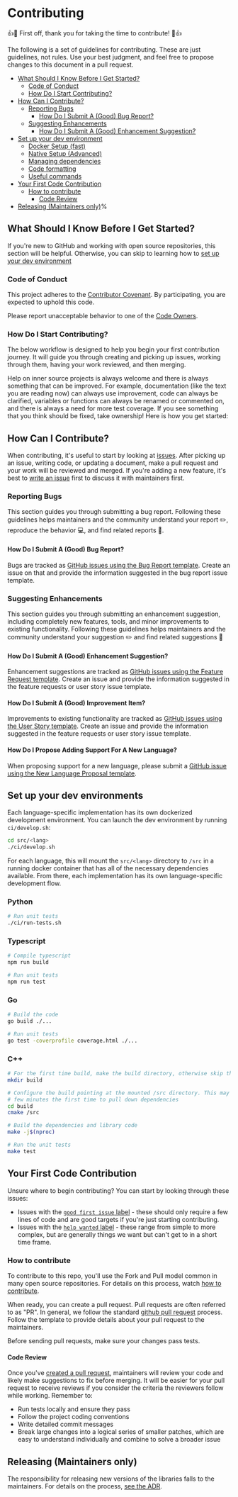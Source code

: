 # Contributing

👍🎉 First off, thank you for taking the time to contribute! 🎉👍

The following is a set of guidelines for contributing. These are just guidelines, not rules. Use your best judgment, and feel free to propose changes to this document in a pull request.

- [What Should I Know Before I Get Started?](#what-should-i-know-before-i-get-started)
  - [Code of Conduct](#code-of-conduct)
  - [How Do I Start Contributing?](#how-do-i-start-contributing)
- [How Can I Contribute?](#how-can-i-contribute)
  - [Reporting Bugs](#reporting-bugs)
    - [How Do I Submit A (Good) Bug Report?](#how-do-i-submit-a-good-bug-report)
  - [Suggesting Enhancements](#suggesting-enhancements)
    - [How Do I Submit A (Good) Enhancement Suggestion?](#how-do-i-submit-a-good-enhancement-suggestion)
- [Set up your dev environment](#set-up-your-dev-environment)
  - [Docker Setup (fast)](#docker-setup-fast)
  - [Native Setup (Advanced)](#native-setup-advanced)
  - [Managing dependencies](#managing-dependencies)
  - [Code formatting](#code-formatting)
  - [Useful commands](#useful-commands)
- [Your First Code Contribution](#your-first-code-contribution)
  - [How to contribute](#how-to-contribute)
    - [Code Review](#code-review)
- [Releasing (Maintainers only)](#releasing-maintainers-only)%

## What Should I Know Before I Get Started?

If you're new to GitHub and working with open source repositories, this section will be helpful. Otherwise, you can skip to learning how to [set up your dev environment](#set-up-your-dev-environment)

### Code of Conduct

This project adheres to the [Contributor Covenant](./CODE_OF_CONDUCT.md). By participating, you are expected to uphold this code.

Please report unacceptable behavior to one of the [Code Owners](./.github/CODEOWNERS).

### How Do I Start Contributing?

The below workflow is designed to help you begin your first contribution journey. It will guide you through creating and picking up issues, working through them, having your work reviewed, and then merging.

Help on inner source projects is always welcome and there is always something that can be improved. For example, documentation (like the text you are reading now) can always use improvement, code can always be clarified, variables or functions can always be renamed or commented on, and there is always a need for more test coverage. If you see something that you think should be fixed, take ownership! Here is how you get started:

## How Can I Contribute?

When contributing, it's useful to start by looking at [issues](https://github.com/IBM/alchemy-logging/issues). After picking up an issue, writing code, or updating a document, make a pull request and your work will be reviewed and merged. If you're adding a new feature, it's best to [write an issue](https://github.com/IBM/alchemy-logging/issues/new?assignees=&labels=&template=feature_request.md&title=) first to discuss it with maintainers first.

### Reporting Bugs

This section guides you through submitting a bug report. Following these guidelines helps maintainers and the community understand your report ✏️, reproduce the behavior 💻, and find related reports 🔎.

#### How Do I Submit A (Good) Bug Report?

Bugs are tracked as [GitHub issues using the Bug Report template](https://github.com/IBM/alchemy-logging/issues/new?assignees=&labels=&template=bug_report.md&title=). Create an issue on that and provide the information suggested in the bug report issue template.

### Suggesting Enhancements

This section guides you through submitting an enhancement suggestion, including completely new features, tools, and minor improvements to existing functionality. Following these guidelines helps maintainers and the community understand your suggestion ✏️ and find related suggestions 🔎

#### How Do I Submit A (Good) Enhancement Suggestion?

Enhancement suggestions are tracked as [GitHub issues using the Feature Request template](https://github.com/IBM/alchemy-logging/issues/new?assignees=&labels=&template=feature_request.md&title=). Create an issue and provide the information suggested in the feature requests or user story issue template.

#### How Do I Submit A (Good) Improvement Item?

Improvements to existing functionality are tracked as [GitHub issues using the User Story template](https://github.com/IBM/alchemy-logging/issues/new?assignees=&labels=&template=user-story.md&title=). Create an issue and provide the information suggested in the feature requests or user story issue template.

#### How Do I Propose Adding Support For A New Language?

When proposing support for a new language, please submit a [GitHub issue using the New Language Proposal template](https://github.com/IBM/alchemy-logging/issues/new?assignees=&labels=&template=new-language-proposal.md&title=).

## Set up your dev environments

Each language-specific implementation has its own dockerized development environment. You can launch the dev environment by running `ci/develop.sh`:

```sh
cd src/<lang>
./ci/develop.sh
```

For each language, this will mount the `src/<lang>` directory to `/src` in a running docker container that has all of the necessary dependencies available. From there, each implementation has its own language-specific development flow.

### Python

```sh
# Run unit tests
./ci/run-tests.sh
```

### Typescript

```sh
# Compile typescript
npm run build

# Run unit tests
npm run test
```

### Go

```sh
# Build the code
go build ./...

# Run unit tests
go test -coverprofile coverage.html ./...
```

### C++

```sh
# For the first time build, make the build directory, otherwise skip this
mkdir build

# Configure the build pointing at the mounted /src directory. This may take a
# few minutes the first time to pull down dependencies
cd build
cmake /src

# Build the dependencies and library code
make -j$(nproc)

# Run the unit tests
make test
```

## Your First Code Contribution

Unsure where to begin contributing? You can start by looking through these issues:

- Issues with the [`good first issue` label](https://github.com/IBM/alchemy-logging/issues?q=is%3Aopen+is%3Aissue+label%3A%22good+first+issue%22) - these should only require a few lines of code and are good targets if you're just starting contributing.
- Issues with the [`help wanted` label](https://github.com/IBM/alchemy-logging/issues?q=is%3Aopen+is%3Aissue+label%3A%22help+wanted%22) - these range from simple to more complex, but are generally things we want but can't get to in a short time frame.

### How to contribute

To contribute to this repo, you'll use the Fork and Pull model common in many open source repositories. For details on this process, watch [how to contribute](https://egghead.io/courses/how-to-contribute-to-an-open-source-project-on-github).

When ready, you can create a pull request. Pull requests are often referred to as "PR". In general, we follow the standard [github pull request](https://help.github.com/en/articles/about-pull-requests) process. Follow the template to provide details about your pull request to the maintainers.

Before sending pull requests, make sure your changes pass tests.

#### Code Review

Once you've [created a pull request](#how-to-contribute), maintainers will review your code and likely make suggestions to fix before merging. It will be easier for your pull request to receive reviews if you consider the criteria the reviewers follow while working. Remember to:

- Run tests locally and ensure they pass
- Follow the project coding conventions
- Write detailed commit messages
- Break large changes into a logical series of smaller patches, which are easy to understand individually and combine to solve a broader issue

## Releasing (Maintainers only)

The responsibility for releasing new versions of the libraries falls to the maintainers. For details on the process, [see the ADR](docs/adr/001-releases.md).
